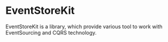 # EventStoreKit #

EventStoreKit is a library, which provide various tool to work with EventSourcing and CQRS technology.

